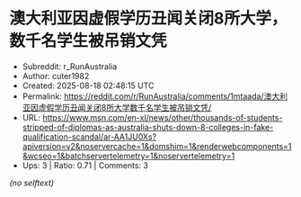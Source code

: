 # 澳大利亚因虚假学历丑闻关闭8所大学，数千名学生被吊销文凭

- Subreddit: r_RunAustralia
- Author: cuter1982
- Created: 2025-08-18 02:48:15 UTC
- Permalink: https://reddit.com/r/RunAustralia/comments/1mtaada/澳大利亚因虚假学历丑闻关闭8所大学数千名学生被吊销文凭/
- URL: https://www.msn.com/en-xl/news/other/thousands-of-students-stripped-of-diplomas-as-australia-shuts-down-8-colleges-in-fake-qualification-scandal/ar-AA1JU0Xs?apiversion=v2&noservercache=1&domshim=1&renderwebcomponents=1&wcseo=1&batchservertelemetry=1&noservertelemetry=1
- Ups: 3 | Ratio: 0.71 | Comments: 3

_(no selftext)_
